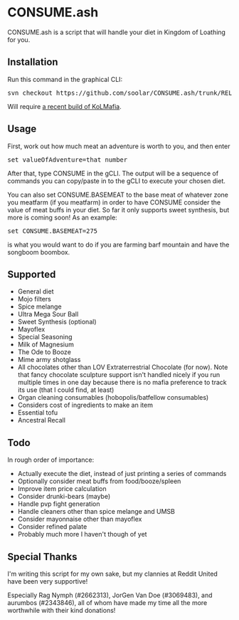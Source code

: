 # CONSUME.ash

CONSUME.ash is a script that will handle your diet in Kingdom of Loathing for you.

## Installation

Run this command in the graphical CLI:
<pre>
svn checkout https://github.com/soolar/CONSUME.ash/trunk/RELEASE/
</pre>
Will require [a recent build of KoLMafia](http://builds.kolmafia.us/job/Kolmafia/lastSuccessfulBuild/).

## Usage

First, work out how much meat an adventure is worth to you, and then enter
<pre>
set valueOfAdventure=that number
</pre>
After that, type CONSUME in the gCLI. The output will be a sequence of commands you can copy/paste in to the gCLI to execute your chosen diet.

You can also set CONSUME.BASEMEAT to the base meat of whatever zone you meatfarm (if you meatfarm)
in order to have CONSUME consider the value of meat buffs in your diet. So far it only supports
sweet synthesis, but more is coming soon! As an example:
<pre>
set CONSUME.BASEMEAT=275
</pre>
is what you would want to do if you are farming barf mountain and have the songboom boombox.

## Supported

* General diet
* Mojo filters
* Spice melange
* Ultra Mega Sour Ball
* Sweet Synthesis (optional)
* Mayoflex
* Special Seasoning
* Milk of Magnesium
* The Ode to Booze
* Mime army shotglass
* All chocolates other than LOV Extraterrestrial Chocolate (for now). Note that fancy chocolate
sculpture support isn't handled nicely if you run multiple times in one day because there is no
mafia preference to track its use (that I could find, at least)
* Organ cleaning consumables (hobopolis/batfellow consumables)
* Considers cost of ingredients to make an item
* Essential tofu
* Ancestral Recall

## Todo

In rough order of importance:
* Actually execute the diet, instead of just printing a series of commands
* Optionally consider meat buffs from food/booze/spleen
* Improve item price calculation
* Consider drunki-bears (maybe)
* Handle pvp fight generation
* Handle cleaners other than spice melange and UMSB
* Consider mayonnaise other than mayoflex
* Consider refined palate
* Probably much more I haven't though of yet

## Special Thanks

I'm writing this script for my own sake, but my clannies at Reddit United have been very supportive!

Especially Rag Nymph (#2662313), JorGen Van Doe (#3069483), and aurumbos (#2343846), all of whom have 
made my time all the more worthwhile with their kind donations!

